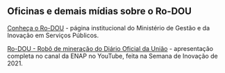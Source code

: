 ## Oficinas e demais mídias sobre o Ro-DOU

[Conheça o Ro-DOU](http://www.gov.br/rodou) - página institucional do Ministério de Gestão e da Inovação em Serviços Públicos.

[Ro-DOU - Robô de mineração do Diário Oficial da União](https://www.youtube.com/watch?v=phCa8GJOHY0) - apresentação completa no canal da ENAP no YouTube, feita na Semana de Inovação de 2021.
